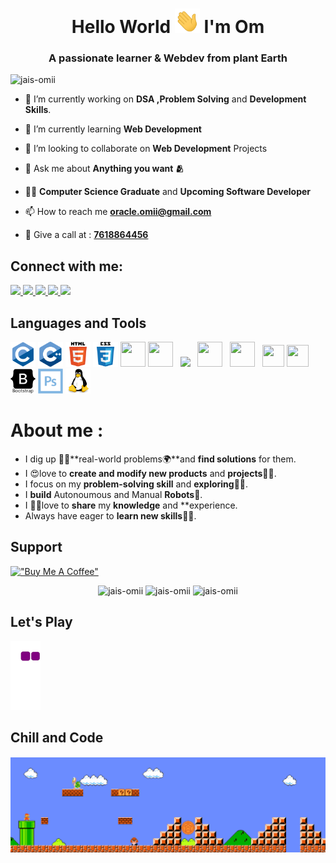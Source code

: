 <h1 align="center">Hello World <img src="https://github.com/jais-omii/jais-omii/blob/main/Assets/Hi.gif" width="40px"> I'm Om </h1>
<h3 align="center">A passionate learner & Webdev from plant Earth</h3>

<p align="left"> <img src="https://komarev.com/ghpvc/?username=jais-omii&label=Profile%20views&color=0e75b6&style=flat" alt="jais-omii" /> </p>


<!--
**jais-omii/jais-omii** is a ✨ _special_ ✨ repository because its `README.md` (this file) appears on your GitHub profile.
Here are some ideas to get you started:
-->


- 🔭 I’m currently working on **DSA ,Problem Solving** and **Development Skills**.

- 🌱 I’m currently learning **Web Development**

- 🤩 I’m looking to collaborate on **Web Development** Projects

- 💬 Ask me about **Anything you want 🫂**

- 👨‍🏭 **Computer Science Graduate** and **Upcoming Software Developer** 

- 📫 How to reach me <a href="mailto:oracle.omii@gmail.com">**oracle.omii@gmail.com**

- 📲 Give a call at : <a href="telto:+917618864456">**7618864456**</a>




## **Connect with me:**

  
 <!--

  <p align="center">
	<a href=="https://twitter.com/jais_omii" target="_blank"><img src="https://img.icons8.com/bubbles/50/000000/twitter.png" alt="Portfolio"/></a>
	<a href="https://github.com/jais-omii" target="_blank"><img src="https://img.icons8.com/bubbles/50/000000/github.png" alt="GitHub"/></a>
	<a href="https://www.linkedin.com/in/jais-omii/" target="_blank"><img src="https://img.icons8.com/bubbles/50/000000/linkedin.png" alt="LinkedIn"/></a>

	<a href="https://www.instagram.com/jais_omii/" target="_blank"><img src="https://img.icons8.com/bubbles/50/000000/instagram.png" alt="Instagram"/></a>
	<a href="mailto:oracle.omii@gmail.com" target="_blank"><img src="https://img.icons8.com/bubbles/50/000000/gmail.png" alt="Gmail"/></a>
</p>
  
-->
  
 <a href="https://leetcode.com/jais_omii/">
  <img src="https://img.shields.io/badge/Leetcode-orange?style=for-the-badge&logo=leetcode&logoColor=black"/>
</a>
<a href="https://www.linkedin.com/in/jais-omii">
  <img src="https://img.shields.io/badge/LinkedIn-0077B5?style=for-the-badge&logo=linkedin&logoColor=white"/> 
 </a> 
<a href="mailto:oracle.omii@gmail.com">
  <img src="https://img.shields.io/badge/Gmail-D14836?style=for-the-badge&logo=gmail&logoColor=white"/>
</a>
<a href="https://twitter.com/jais_omii">
  <img src="https://img.shields.io/badge/Twitter-1DA1F2?style=for-the-badge&logo=twitter&logoColor=white"/>
</a>

<a href="https://www.instagram.com/jais_omii/">
  <img src="https://img.shields.io/badge/Instagram-E4405F?style=for-the-badge&logo=instagram&logoColor=white"/>
</a>
  

## **Languages and Tools**<!-- https://github.com/Ileriayo/markdown-badges -->
<p>

 <img src="https://raw.githubusercontent.com/devicons/devicon/master/icons/c/c-original.svg" alt="c" width="40px" height="40px">
  
  <img src="https://raw.githubusercontent.com/devicons/devicon/master/icons/cplusplus/cplusplus-original.svg" alt="cplusplus" width="40px" height="40px">
  
<img src="https://raw.githubusercontent.com/devicons/devicon/master/icons/html5/html5-original-wordmark.svg" width="40px" height="40px">

<img src="https://raw.githubusercontent.com/devicons/devicon/master/icons/css3/css3-original-wordmark.svg" width="40px" height="40px">

<img src ="https://cdn.jsdelivr.net/gh/devicons/devicon/icons/java/java-original-wordmark.svg" width="40px" height="40px" >

<img src ="https://cdn.jsdelivr.net/gh/devicons/devicon/icons/python/python-original-wordmark.svg" width="40px" height="40px">
 &nbsp
<img src="https://cdn.jsdelivr.net/gh/devicons/devicon/icons/javascript/javascript-original.svg" width=40px heigth=50px > &nbsp 

<img src ="https://cdn.jsdelivr.net/gh/devicons/devicon/icons/git/git-plain.svg" width="40px" height="40px"> 
&nbsp

<img src="https://cdn.jsdelivr.net/gh/devicons/devicon/icons/github/github-original-wordmark.svg" width="40px" height="40px"> 
&nbsp

<img src ="https://cdn.jsdelivr.net/gh/devicons/devicon/icons/vscode/vscode-original-wordmark.svg" width="35px" height="35px">

<img src ="https://cdn.jsdelivr.net/gh/devicons/devicon/icons/scala/scala-original.svg" width="35px" height="35px">

<img src="https://raw.githubusercontent.com/devicons/devicon/master/icons/bootstrap/bootstrap-plain-wordmark.svg" alt="bootstrap" width="40px" height="40px">
  
<img src="https://raw.githubusercontent.com/devicons/devicon/master/icons/photoshop/photoshop-line.svg" alt="photoshop" width="40px" height="40px">
  
<img src="https://raw.githubusercontent.com/devicons/devicon/master/icons/linux/linux-original.svg" alt="linux" width="40px" height="40px">
  
</p>

# **About me** :

- I dig up 🕵️‍♀️**real-world problems🌍**and **find solutions** for them.
- I 😍love to **create and modify new products** and **projects**👨‍💻.
- I focus on my **problem-solving skill** and **exploring**🕵️‍♀️.
- I **build** Autonoumous and Manual **Robots**🤺.
- I 👨‍🏫love to **share** my **knowledge** and **experience.
- Always have eager to **learn new skills👨‍🎓**.

## **Support**
 [!["Buy Me A Coffee"](https://www.buymeacoffee.com/assets/img/custom_images/orange_img.png)](https://www.buymeacoffee.com/jaisomii)
 <!--	 
<p><a href="https://www.buymeacoffee.com/https://www.buymeacoffee.com/jaisomii"> 
	<img align="center" src="https://cdn.buymeacoffee.com/buttons/v2/default-yellow.png" height="45" width="210" alt="https://www.buymeacoffee.com/jaisomii" /></a></p><br><br>
 -->

	
<p align="center">
	
<img width="47%" src="https://github-readme-streak-stats.herokuapp.com/?user=jais-omii&theme=tokyonight" alt="jais-omii" />

<img width="44%" src="https://github-readme-stats.vercel.app/api?username=jais-omii&show_icons=true&locale=en&theme=tokyonight" alt="jais-omii" />
	
<img width="49%"  src="https://github-readme-stats.vercel.app/api/top-langs?username=jais-omii&show_icons=true&locale=en&layout=compact&theme=tokyonight" alt="jais-omii" />

</p>
	
	
## **Let's Play**	

	
![snake gif](https://github.com/jais-omii/jais-omii/blob/output/github-contribution-grid-snake.gif) 
  

## **Chill and Code**
  
<h4 align="center">  <img src="https://github.com/jais-omii/jais-omii/blob/main/Assets/Mario_Gameplay.gif" alt="Mario Game" width = 100%></h4>

